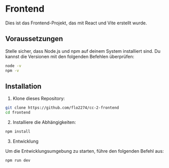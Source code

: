 # Frontend

Dies ist das Frontend-Projekt, das mit React und Vite erstellt wurde.

## Voraussetzungen

Stelle sicher, dass Node.js und npm auf deinem System installiert sind. Du kannst die Versionen mit den folgenden Befehlen überprüfen:

```bash
node -v
npm -v
```

## Installation

1. Klone dieses Repository:

```bash
git clone https://github.com/flo2274/cc-2-frontend
cd frontend
```

2. Installiere die Abhängigkeiten:

```bash
npm install
```

3. Entwicklung

Um die Entwicklungsumgebung zu starten, führe den folgenden Befehl aus:

```bash
npm run dev
```
